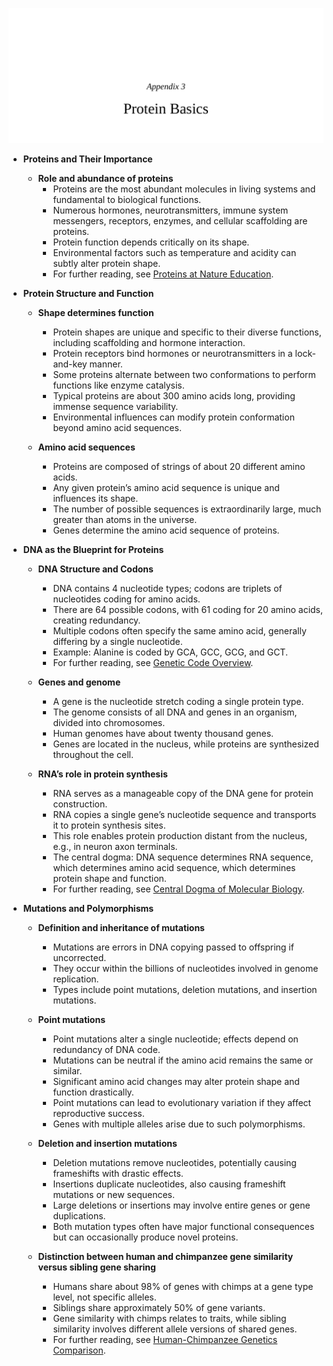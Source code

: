 ![22-proteins](22-proteins.best.png)

- **Proteins and Their Importance**
  - **Role and abundance of proteins**
    - Proteins are the most abundant molecules in living systems and fundamental to biological functions.
    - Numerous hormones, neurotransmitters, immune system messengers, receptors, enzymes, and cellular scaffolding are proteins.
    - Protein function depends critically on its shape.
    - Environmental factors such as temperature and acidity can subtly alter protein shape.
    - For further reading, see [Proteins at Nature Education](https://www.nature.com/scitable/topicpage/proteins-14021435/).

- **Protein Structure and Function**
  - **Shape determines function**
    - Protein shapes are unique and specific to their diverse functions, including scaffolding and hormone interaction.
    - Protein receptors bind hormones or neurotransmitters in a lock-and-key manner.
    - Some proteins alternate between two conformations to perform functions like enzyme catalysis.
    - Typical proteins are about 300 amino acids long, providing immense sequence variability.
    - Environmental influences can modify protein conformation beyond amino acid sequences.

  - **Amino acid sequences**
    - Proteins are composed of strings of about 20 different amino acids.
    - Any given protein’s amino acid sequence is unique and influences its shape.
    - The number of possible sequences is extraordinarily large, much greater than atoms in the universe.
    - Genes determine the amino acid sequence of proteins.

- **DNA as the Blueprint for Proteins**
  - **DNA Structure and Codons**
    - DNA contains 4 nucleotide types; codons are triplets of nucleotides coding for amino acids.
    - There are 64 possible codons, with 61 coding for 20 amino acids, creating redundancy.
    - Multiple codons often specify the same amino acid, generally differing by a single nucleotide.
    - Example: Alanine is coded by GCA, GCC, GCG, and GCT.
    - For further reading, see [Genetic Code Overview](https://www.genome.gov/genetics-glossary/Genetic-Code).

  - **Genes and genome**
    - A gene is the nucleotide stretch coding a single protein type.
    - The genome consists of all DNA and genes in an organism, divided into chromosomes.
    - Human genomes have about twenty thousand genes.
    - Genes are located in the nucleus, while proteins are synthesized throughout the cell.
  
  - **RNA’s role in protein synthesis**
    - RNA serves as a manageable copy of the DNA gene for protein construction.
    - RNA copies a single gene’s nucleotide sequence and transports it to protein synthesis sites.
    - This role enables protein production distant from the nucleus, e.g., in neuron axon terminals.
    - The central dogma: DNA sequence determines RNA sequence, which determines amino acid sequence, which determines protein shape and function.
    - For further reading, see [Central Dogma of Molecular Biology](https://www.ncbi.nlm.nih.gov/books/NBK26829/).

- **Mutations and Polymorphisms**
  - **Definition and inheritance of mutations**
    - Mutations are errors in DNA copying passed to offspring if uncorrected.
    - They occur within the billions of nucleotides involved in genome replication.
    - Types include point mutations, deletion mutations, and insertion mutations.

  - **Point mutations**
    - Point mutations alter a single nucleotide; effects depend on redundancy of DNA code.
    - Mutations can be neutral if the amino acid remains the same or similar.
    - Significant amino acid changes may alter protein shape and function drastically.
    - Point mutations can lead to evolutionary variation if they affect reproductive success.
    - Genes with multiple alleles arise due to such polymorphisms.

  - **Deletion and insertion mutations**
    - Deletion mutations remove nucleotides, potentially causing frameshifts with drastic effects.
    - Insertions duplicate nucleotides, also causing frameshift mutations or new sequences.
    - Large deletions or insertions may involve entire genes or gene duplications.
    - Both mutation types often have major functional consequences but can occasionally produce novel proteins.

  - **Distinction between human and chimpanzee gene similarity versus sibling gene sharing**
    - Humans share about 98% of genes with chimps at a gene type level, not specific alleles.
    - Siblings share approximately 50% of gene variants.
    - Gene similarity with chimps relates to traits, while sibling similarity involves different allele versions of shared genes.
    - For further reading, see [Human-Chimpanzee Genetics Comparison](https://www.nature.com/scitable/topicpage/human-and-chimpanzee-genome-variation-282/).
